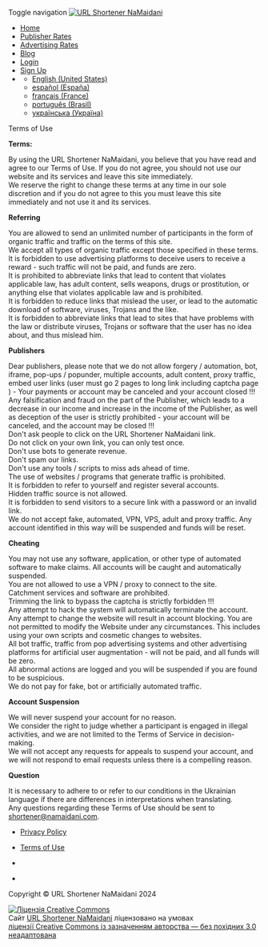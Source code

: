Toggle navigation [![URL Shortener NaMaidani](https://url.namaidani.com/banner/url_shortener_namaidani.png.pagespeed.ce.EAlJMr-1zD.png)](https://url.namaidani.com/)

* [Home](https://url.namaidani.com/)
* [Publisher Rates](https://url.namaidani.com/payout-rates)
* [Advertising Rates](https://url.namaidani.com/advertising-rates)
* [Blog](https://url.namaidani.com/blog)
* [Login](https://url.namaidani.com/auth/signin)
* [Sign Up](https://url.namaidani.com/auth/signup)
* [](#)
    * [English (United States)](https://url.namaidani.com/pages/terms?lang=en_US)
    * [español (España)](https://url.namaidani.com/pages/terms?lang=es_ES)
    * [français (France)](https://url.namaidani.com/pages/terms?lang=fr_FR)
    * [português (Brasil)](https://url.namaidani.com/pages/terms?lang=pt_BR)
    * [українська (Україна)](https://url.namaidani.com/pages/terms?lang=uk_UA)

Terms of Use

**Terms:**

By using the URL Shortener NaMaidani, you believe that you have read and agree to our Terms of Use. If you do not agree, you should not use our website and its services and leave this site immediately.  
We reserve the right to change these terms at any time in our sole discretion and if you do not agree to this you must leave this site immediately and not use it and its services.

**Referring**

You are allowed to send an unlimited number of participants in the form of organic traffic and traffic on the terms of this site.  
We accept all types of organic traffic except those specified in these terms.  
It is forbidden to use advertising platforms to deceive users to receive a reward - such traffic will not be paid, and funds are zero.  
It is prohibited to abbreviate links that lead to content that violates applicable law, has adult content, sells weapons, drugs or prostitution, or anything else that violates applicable law and is prohibited.  
It is forbidden to reduce links that mislead the user, or lead to the automatic download of software, viruses, Trojans and the like.  
It is forbidden to abbreviate links that lead to sites that have problems with the law or distribute viruses, Trojans or software that the user has no idea about, and thus mislead him.

**Publishers**

Dear publishers, please note that we do not allow forgery / automation, bot, iframe, pop-ups / popunder, multiple accounts, adult content, proxy traffic, embed user links (user must go 2 pages to long link including captcha page ) - Your payments or account may be canceled and your account closed !!!  
Any falsification and fraud on the part of the Publisher, which leads to a decrease in our income and increase in the income of the Publisher, as well as deception of the user is strictly prohibited - your account will be canceled, and the account may be closed !!!  
Don't ask people to click on the URL Shortener NaMaidani link.  
Do not click on your own link, you can only test once.  
Don't use bots to generate revenue.  
Don't spam our links.  
Don't use any tools / scripts to miss ads ahead of time.  
The use of websites / programs that generate traffic is prohibited.  
It is forbidden to refer to yourself and register several accounts.  
Hidden traffic source is not allowed.  
It is forbidden to send visitors to a secure link with a password or an invalid link.  
We do not accept fake, automated, VPN, VPS, adult and proxy traffic. Any account identified in this way will be suspended and funds will be reset.

**Cheating**

You may not use any software, application, or other type of automated software to make claims. All accounts will be caught and automatically suspended.  
You are not allowed to use a VPN / proxy to connect to the site.  
Catchment services and software are prohibited.  
Trimming the link to bypass the captcha is strictly forbidden !!!  
Any attempt to hack the system will automatically terminate the account.  
Any attempt to change the website will result in account blocking. You are not permitted to modify the Website under any circumstances. This includes using your own scripts and cosmetic changes to websites.  
All bot traffic, traffic from pop advertising systems and other advertising platforms for artificial user augmentation - will not be paid, and all funds will be zero.  
All abnormal actions are logged and you will be suspended if you are found to be suspicious.  
We do not pay for fake, bot or artificially automated traffic.

**Account Suspension**

We will never suspend your account for no reason.  
We consider the right to judge whether a participant is engaged in illegal activities, and we are not limited to the Terms of Service in decision-making.  
We will not accept any requests for appeals to suspend your account, and we will not respond to email requests unless there is a compelling reason.

**Question**

It is necessary to adhere to or refer to our conditions in the Ukrainian language if there are differences in interpretations when translating.  
Any questions regarding these Terms of Use should be sent to shortener@namaidani.com.

* [Privacy Policy](https://url.namaidani.com/pages/privacy)
* [Terms of Use](https://url.namaidani.com/pages/terms)

* [](https://www.facebook.com/namaidani)
* [](https://twitter.com/namaidani)

Copyright © URL Shortener NaMaidani 2024

[![Ліцензія Creative Commons](https://i.creativecommons.org/l/by-nd/3.0/80x15.png "Ліцензія Creative Commons")](http://creativecommons.org/licenses/by-nd/3.0/deed.uk)  
Сайт [URL Shortener NaMaidani](https://url.namaidani.com/) ліцензовано на умовах  
[ліцензії Creative Commons із зазначенням авторства — без похідних 3.0 неадаптована](http://creativecommons.org/licenses/by-nd/3.0/deed.uk)